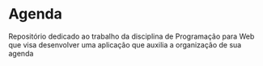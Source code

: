 # Agenda

Repositório dedicado ao trabalho da disciplina de Programação para Web que visa desenvolver uma aplicação que auxilia a organização de sua agenda  
